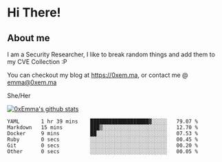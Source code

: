# Hi There!

## About me
I am a Security Researcher, I like to break random things and add them to my CVE Collection :P 

You can checkout my blog at https://0xem.ma, or contact me @ [emma@0xem.ma](mailto:emma@0xem.ma)

She/Her

[![0xEmma's github stats](https://github-readme-stats.vercel.app/api?username=0xEmma&count_private=true&show_icons=true&theme=dark)](https://github.com/0xEmma)
<!--START_SECTION:waka-->

```text
YAML       1 hr 39 mins    ███████████████████▓░░░░░   79.07 %
Markdown   15 mins         ███▒░░░░░░░░░░░░░░░░░░░░░   12.70 %
Docker     9 mins          ██░░░░░░░░░░░░░░░░░░░░░░░   07.53 %
Ruby       0 secs          ░░░░░░░░░░░░░░░░░░░░░░░░░   00.45 %
Git        0 secs          ░░░░░░░░░░░░░░░░░░░░░░░░░   00.20 %
Other      0 secs          ░░░░░░░░░░░░░░░░░░░░░░░░░   00.05 %
```

<!--END_SECTION:waka-->
